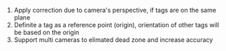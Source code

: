 1) Apply correction due to camera's perspective, if tags are on the same plane
2) Definite a tag as a reference point (origin), orientation of other tags will be based on the origin
3) Support multi cameras to elimated dead zone and increase accuracy
